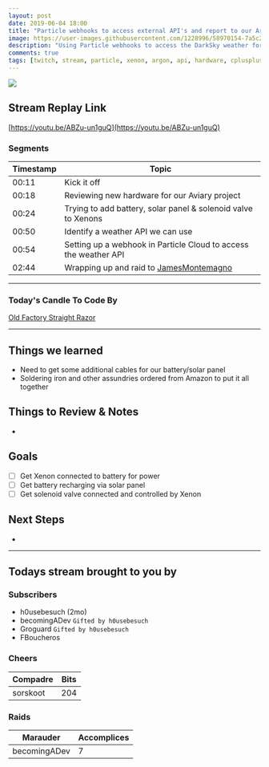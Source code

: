 ```yaml
---
layout: post
date: 2019-06-04 18:00
title: "Particle webhooks to access external API's and report to our Argon"
image: https://user-images.githubusercontent.com/1228996/58970154-7a5c2900-877e-11e9-9651-106087ef1960.png
description: "Using Particle webhooks to access the DarkSky weather forecast API and feed into our Argon for use in our plant watering project."
comments: true
tags: [twitch, stream, particle, xenon, argon, api, hardware, cplusplus]
---
```


<img src="{{page.image}}"/>

## Stream Replay Link

[https://youtu.be/ABZu-un1guQ](https://youtu.be/ABZu-un1guQ)

<!--more-->

### Segments

| Timestamp | Topic                                                                           |
| ---       | ---                                                                             |
| 00:11     | Kick it off                                                                     |
| 00:18     | Reviewing new hardware for our Aviary project                                   |
| 00:24     | Trying to add battery, solar panel & solenoid valve to Xenons                   |
| 00:50     | Identify a weather API we can use                                               |
| 00:54     | Setting up a webhook in Particle Cloud to access the weather API                |
| 02:44     | Wrapping up and raid to [JamesMontemagno](https://twitch.tv/jamesmontemagno)    |


---

### Today's Candle To Code By

[Old Factory Straight Razor](https://amzn.to/2IHHPNJ)

---

## Things we learned

- Need to get some additional cables for our battery/solar panel
- Soldering iron and other assundries ordered from Amazon to put it all together

## Things to Review & Notes

-

## Goals

- [ ] Get Xenon connected to battery for power
- [ ] Get battery recharging via solar panel
- [ ] Get solenoid valve connected and controlled by Xenon

## Next Steps

-

---

## Todays stream brought to you by

### Subscribers

- h0usebesuch (2mo)
- becomingADev `Gifted by h0usebesuch`
- Groguard `Gifted by h0usebesuch`
- FBoucheros

### Cheers

| Compadre      | Bits      |
| ---           | ---       |
| sorskoot      | 204       |

### Raids

| Marauder      | Accomplices   |
| ---           | ---           |
| becomingADev  | 7             |
